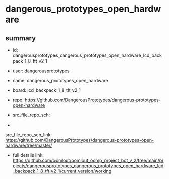 # dangerous_prototypes_open_hardware
 
## summary 
* id: dangerousprototypes_dangerous_prototypes_open_hardware_lcd_backpack_1_8_tft_v2_1
* user: dangerousprototypes
* name: dangerous_prototypes_open_hardware
* board: lcd_backpack_1_8_tft_v2_1
* repo: https://github.com/DangerousPrototypes/dangerous-prototypes-open-hardware



* src_file_repo_sch: 
*
 src_file_repo_sch_link: https://github.com/DangerousPrototypes/dangerous-prototypes-open-hardware/tree/master/
* full details link: https://github.com/oomlout/oomlout_oomp_project_bot_v_2/tree/main/projects/dangerousprototypes_dangerous_prototypes_open_hardware_lcd_backpack_1_8_tft_v2_1/current_version/working  






